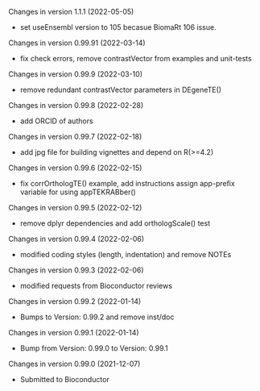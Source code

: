 Changes in version 1.1.1 (2022-05-05)

+ set useEnsembl version to 105 becasue BiomaRt 106 issue.

Changes in version 0.99.91 (2022-03-14)

+ fix check errors, remove contrastVector from examples and unit-tests

Changes in version 0.99.9 (2022-03-10)

+ remove redundant contrastVector parameters in DEgeneTE()

Changes in version 0.99.8 (2022-02-28)

+ add ORCID of authors

Changes in version 0.99.7 (2022-02-18)

+ add jpg file for building vignettes and depend on R(>=4.2)

Changes in version 0.99.6 (2022-02-15)

+ fix corrOrthologTE() example, add instructions assign app-prefix variable
for using appTEKRABber()

Changes in version 0.99.5 (2022-02-12)

+ remove dplyr dependencies and add orthologScale() test

Changes in version 0.99.4 (2022-02-06)

+ modified coding styles (length, indentation) and remove NOTEs

Changes in version 0.99.3 (2022-02-06)

+ modified requests from Bioconductor reviews

Changes in version 0.99.2 (2022-01-14)

+ Bumps to Version: 0.99.2 and remove inst/doc

Changes in version 0.99.1 (2022-01-14)

+ Bump from Version: 0.99.0 to Version: 0.99.1

Changes in version 0.99.0 (2021-12-07)

+ Submitted to Bioconductor
